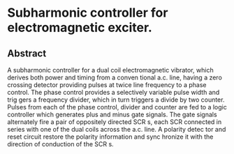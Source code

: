 # Subharmonic controller for electromagnetic exciter.

## Abstract
A subharmonic controller for a dual coil electromagnetic vibrator, which derives both power and timing from a conven tional a.c. line, having a zero crossing detector providing pulses at twice line frequency to a phase control. The phase control provides a selectively variable pulse width and trig gers a frequency divider, which in turn triggers a divide by two counter. Pulses from each of the phase control, divider and counter are fed to a logic controller which generates plus and minus gate signals. The gate signals alternately fire a pair of oppositely directed SCR s, each SCR connected in series with one of the dual coils across the a.c. line. A polarity detec tor and reset circuit restore the polarity information and sync hronize it with the direction of conduction of the SCR s.